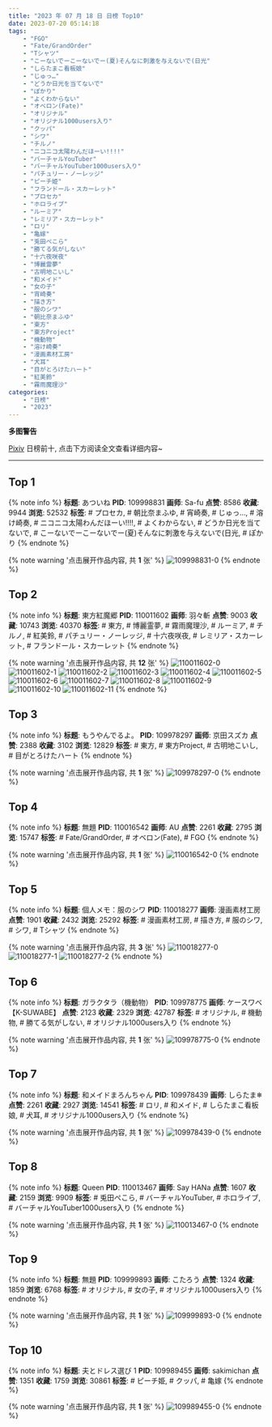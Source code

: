 ```yaml
---
title: "2023 年 07 月 18 日 日榜 Top10"
date: 2023-07-20 05:14:18
tags:
    - "FGO"
    - "Fate/GrandOrder"
    - "Tシャツ"
    - "こーないでーこーないでー(夏)そんなに刺激を与えないで(日光"
    - "しらたまこ看板娘"
    - "じゅっ…"
    - "どうか日光を当てないで"
    - "ぽかり"
    - "よくわからない"
    - "オベロン(Fate)"
    - "オリジナル"
    - "オリジナル1000users入り"
    - "クッパ"
    - "シワ"
    - "チルノ"
    - "ニコニコ太陽わんだほーい!!!!"
    - "バーチャルYouTuber"
    - "バーチャルYouTuber1000users入り"
    - "パチュリー・ノーレッジ"
    - "ピーチ姫"
    - "フランドール・スカーレット"
    - "プロセカ"
    - "ホロライブ"
    - "ルーミア"
    - "レミリア・スカーレット"
    - "ロリ"
    - "亀嫁"
    - "兎田ぺこら"
    - "勝てる気がしない"
    - "十六夜咲夜"
    - "博麗霊夢"
    - "古明地こいし"
    - "和メイド"
    - "女の子"
    - "宵崎奏"
    - "描き方"
    - "服のシワ"
    - "朝比奈まふゆ"
    - "東方"
    - "東方Project"
    - "機動物"
    - "溶け崎奏"
    - "漫画素材工房"
    - "犬耳"
    - "目がとろけたハート"
    - "紅美鈴"
    - "霧雨魔理沙"
categories:
    - "日榜"
    - "2023"
---
```


<i class="fa fa-triangle-exclamation"></i>**多图警告**<i class="fa fa-triangle-exclamation"></i>

[Pixiv](https://www.pixiv.net/) 日榜前十, 点击下方阅读全文查看详细内容~

<!-- more -->

---

## Top 1

{% note info %}
**标题**: あついね
**PID**: 109998831 **画师**: Sa-fu
**点赞**: 8586 **收藏**: 9944 **浏览**: 52532
**标签**: # プロセカ, # 朝比奈まふゆ, # 宵崎奏, # じゅっ…, # 溶け崎奏, # ニコニコ太陽わんだほーい!!!!, # よくわからない, # どうか日光を当てないで, # こーないでーこーないでー(夏)そんなに刺激を与えないで(日光, # ぽかり
{% endnote %}

{% note warning '点击展开作品内容, 共 **1** 张' %}
![109998831-0](https://i.pixiv.re/img-original/img/2023/07/17/17/54/17/109998831_p0.jpg)
{% endnote %}

## Top 2

{% note info %}
**标题**: 東方紅魔郷
**PID**: 110011602 **画师**: 羽々斬
**点赞**: 9003 **收藏**: 10743 **浏览**: 40370
**标签**: # 東方, # 博麗霊夢, # 霧雨魔理沙, # ルーミア, # チルノ, # 紅美鈴, # パチュリー・ノーレッジ, # 十六夜咲夜, # レミリア・スカーレット, # フランドール・スカーレット
{% endnote %}

{% note warning '点击展开作品内容, 共 **12** 张' %}
![110011602-0](https://i.pixiv.re/img-original/img/2023/07/18/00/03/50/110011602_p0.png)
![110011602-1](https://i.pixiv.re/img-original/img/2023/07/18/00/03/50/110011602_p1.png)
![110011602-2](https://i.pixiv.re/img-original/img/2023/07/18/00/03/50/110011602_p2.png)
![110011602-3](https://i.pixiv.re/img-original/img/2023/07/18/00/03/50/110011602_p3.png)
![110011602-4](https://i.pixiv.re/img-original/img/2023/07/18/00/03/50/110011602_p4.png)
![110011602-5](https://i.pixiv.re/img-original/img/2023/07/18/00/03/50/110011602_p5.png)
![110011602-6](https://i.pixiv.re/img-original/img/2023/07/18/00/03/50/110011602_p6.png)
![110011602-7](https://i.pixiv.re/img-original/img/2023/07/18/00/03/50/110011602_p7.png)
![110011602-8](https://i.pixiv.re/img-original/img/2023/07/18/00/03/50/110011602_p8.png)
![110011602-9](https://i.pixiv.re/img-original/img/2023/07/18/00/03/50/110011602_p9.png)
![110011602-10](https://i.pixiv.re/img-original/img/2023/07/18/00/03/50/110011602_p10.png)
![110011602-11](https://i.pixiv.re/img-original/img/2023/07/18/00/03/50/110011602_p11.png)
{% endnote %}

## Top 3

{% note info %}
**标题**: もうやんでるよ。
**PID**: 109978297 **画师**: 京田スズカ
**点赞**: 2388 **收藏**: 3102 **浏览**: 12829
**标签**: # 東方, # 東方Project, # 古明地こいし, # 目がとろけたハート
{% endnote %}

{% note warning '点击展开作品内容, 共 **1** 张' %}
![109978297-0](https://i.pixiv.re/img-original/img/2023/07/17/00/00/15/109978297_p0.jpg)
{% endnote %}

## Top 4

{% note info %}
**标题**: 無題
**PID**: 110016542 **画师**: AU
**点赞**: 2261 **收藏**: 2795 **浏览**: 15747
**标签**: # Fate/GrandOrder, # オベロン(Fate), # FGO
{% endnote %}

{% note warning '点击展开作品内容, 共 **1** 张' %}
![110016542-0](https://i.pixiv.re/img-original/img/2023/07/18/04/16/46/110016542_p0.png)
{% endnote %}

## Top 5

{% note info %}
**标题**: 個人メモ：服のシワ
**PID**: 110018277 **画师**: 漫画素材工房
**点赞**: 1901 **收藏**: 2432 **浏览**: 25292
**标签**: # 漫画素材工房, # 描き方, # 服のシワ, # シワ, # Tシャツ
{% endnote %}

{% note warning '点击展开作品内容, 共 **3** 张' %}
![110018277-0](https://i.pixiv.re/img-original/img/2023/07/18/07/00/05/110018277_p0.jpg)
![110018277-1](https://i.pixiv.re/img-original/img/2023/07/18/07/00/05/110018277_p1.jpg)
![110018277-2](https://i.pixiv.re/img-original/img/2023/07/18/07/00/05/110018277_p2.jpg)
{% endnote %}

## Top 6

{% note info %}
**标题**: ガラクタラ（機動物）
**PID**: 109978775 **画师**: ケースワベ【K-SUWABE】
**点赞**: 2123 **收藏**: 2329 **浏览**: 42787
**标签**: # オリジナル, # 機動物, # 勝てる気がしない, # オリジナル1000users入り
{% endnote %}

{% note warning '点击展开作品内容, 共 **1** 张' %}
![109978775-0](https://i.pixiv.re/img-original/img/2023/07/17/00/04/26/109978775_p0.jpg)
{% endnote %}

## Top 7

{% note info %}
**标题**: 和メイドまろんちゃん
**PID**: 109978439 **画师**: しらたま❄
**点赞**: 2261 **收藏**: 2927 **浏览**: 14541
**标签**: # ロリ, # 和メイド, # しらたまこ看板娘, # 犬耳, # オリジナル1000users入り
{% endnote %}

{% note warning '点击展开作品内容, 共 **1** 张' %}
![109978439-0](https://i.pixiv.re/img-original/img/2023/07/17/00/00/59/109978439_p0.png)
{% endnote %}

## Top 8

{% note info %}
**标题**: Queen
**PID**: 110013467 **画师**: Say HANa
**点赞**: 1607 **收藏**: 2159 **浏览**: 9909
**标签**: # 兎田ぺこら, # バーチャルYouTuber, # ホロライブ, # バーチャルYouTuber1000users入り
{% endnote %}

{% note warning '点击展开作品内容, 共 **1** 张' %}
![110013467-0](https://i.pixiv.re/img-original/img/2023/07/18/12/01/36/110013467_p0.png)
{% endnote %}

## Top 9

{% note info %}
**标题**: 無題
**PID**: 109999893 **画师**: こたろう
**点赞**: 1324 **收藏**: 1859 **浏览**: 6768
**标签**: # オリジナル, # 女の子, # オリジナル1000users入り
{% endnote %}

{% note warning '点击展开作品内容, 共 **1** 张' %}
![109999893-0](https://i.pixiv.re/img-original/img/2023/07/17/18/30/39/109999893_p0.png)
{% endnote %}

## Top 10

{% note info %}
**标题**: 夫とドレス選び 1
**PID**: 109989455 **画师**: sakimichan
**点赞**: 1351 **收藏**: 1759 **浏览**: 30861
**标签**: # ピーチ姫, # クッパ, # 亀嫁
{% endnote %}

{% note warning '点击展开作品内容, 共 **1** 张' %}
![109989455-0](https://i.pixiv.re/img-original/img/2023/07/17/10/55/32/109989455_p0.jpg)
{% endnote %}
